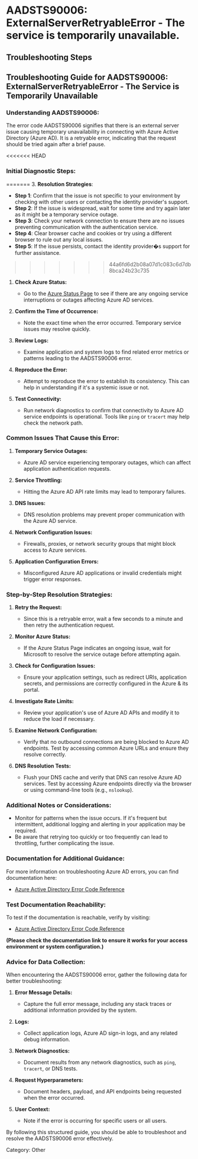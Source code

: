 # AADSTS90006: ExternalServerRetryableError - The service is temporarily unavailable.


## Troubleshooting Steps
## Troubleshooting Guide for AADSTS90006: ExternalServerRetryableError - The Service is Temporarily Unavailable

### Understanding AADSTS90006:

The error code AADSTS90006 signifies that there is an external server issue causing temporary unavailability in connecting with Azure Active Directory (Azure AD). It is a retryable error, indicating that the request should be tried again after a brief pause.

<<<<<<< HEAD
### Initial Diagnostic Steps:
=======
3. **Resolution Strategies**:
   - **Step 1**: Confirm that the issue is not specific to your environment by checking with other users or contacting the identity provider's support.
   - **Step 2**: If the issue is widespread, wait for some time and try again later as it might be a temporary service outage.
   - **Step 3**: Check your network connection to ensure there are no issues preventing communication with the authentication service.
   - **Step 4**: Clear browser cache and cookies or try using a different browser to rule out any local issues.
   - **Step 5**: If the issue persists, contact the identity provider�s support for further assistance.
>>>>>>> 44a6fd6d2b08a07d1c083c6d7db8bca24b23c735

1. **Check Azure Status:**
   - Go to the [Azure Status Page](https://status.azure.com) to see if there are any ongoing service interruptions or outages affecting Azure AD services.

2. **Confirm the Time of Occurrence:**
   - Note the exact time when the error occurred. Temporary service issues may resolve quickly.

3. **Review Logs:**
   - Examine application and system logs to find related error metrics or patterns leading to the AADSTS90006 error.

4. **Reproduce the Error:**
   - Attempt to reproduce the error to establish its consistency. This can help in understanding if it's a systemic issue or not.

5. **Test Connectivity:**
   - Run network diagnostics to confirm that connectivity to Azure AD service endpoints is operational. Tools like `ping` or `tracert` may help check the network path.

### Common Issues That Cause this Error:

1. **Temporary Service Outages:**
   - Azure AD service experiencing temporary outages, which can affect application authentication requests.

2. **Service Throttling:**
   - Hitting the Azure AD API rate limits may lead to temporary failures.

3. **DNS Issues:**
   - DNS resolution problems may prevent proper communication with the Azure AD service.

4. **Network Configuration Issues:**
   - Firewalls, proxies, or network security groups that might block access to Azure services.

5. **Application Configuration Errors:**
   - Misconfigured Azure AD applications or invalid credentials might trigger error responses.

### Step-by-Step Resolution Strategies:

1. **Retry the Request:**
   - Since this is a retryable error, wait a few seconds to a minute and then retry the authentication request.

2. **Monitor Azure Status:**
   - If the Azure Status Page indicates an ongoing issue, wait for Microsoft to resolve the service outage before attempting again.

3. **Check for Configuration Issues:**
   - Ensure your application settings, such as redirect URIs, application secrets, and permissions are correctly configured in the Azure & its portal.

4. **Investigate Rate Limits:**
   - Review your application's use of Azure AD APIs and modify it to reduce the load if necessary.

5. **Examine Network Configuration:**
   - Verify that no outbound connections are being blocked to Azure AD endpoints. Test by accessing common Azure URLs and ensure they resolve correctly.

6. **DNS Resolution Tests:**
   - Flush your DNS cache and verify that DNS can resolve Azure AD services. Test by accessing Azure endpoints directly via the browser or using command-line tools (e.g., `nslookup`).

### Additional Notes or Considerations:

- Monitor for patterns when the issue occurs. If it's frequent but intermittent, additional logging and alerting in your application may be required.
- Be aware that retrying too quickly or too frequently can lead to throttling, further complicating the issue.

### Documentation for Additional Guidance:

For more information on troubleshooting Azure AD errors, you can find documentation here:
- [Azure Active Directory Error Code Reference](https://docs.microsoft.com/en-us/azure/active-directory/develop/reference-aad-error-codes)

### Test Documentation Reachability:

To test if the documentation is reachable, verify by visiting:
- [Azure Active Directory Error Code Reference](https://docs.microsoft.com/en-us/azure/active-directory/develop/reference-aad-error-codes)

**(Please check the documentation link to ensure it works for your access environment or system configuration.)**

### Advice for Data Collection:

When encountering the AADSTS90006 error, gather the following data for better troubleshooting:

1. **Error Message Details:**
   - Capture the full error message, including any stack traces or additional information provided by the system.

2. **Logs:**
   - Collect application logs, Azure AD sign-in logs, and any related debug information.

3. **Network Diagnostics:**
   - Document results from any network diagnostics, such as `ping`, `tracert`, or DNS tests.

4. **Request Hyperparameters:**
   - Document headers, payload, and API endpoints being requested when the error occurred.

5. **User Context:**
   - Note if the error is occurring for specific users or all users.

By following this structured guide, you should be able to troubleshoot and resolve the AADSTS90006 error effectively.

Category: Other